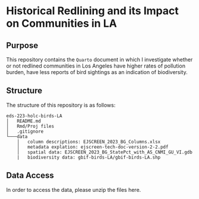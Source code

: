 # Historical Redlining and its Impact on Communities in LA


## Purpose

This repository contains the `Quarto` document in which I investigate whether or not redlined communities in Los Angeles have higher rates of pollution burden, have less reports of bird sightings as an indication of biodiversity. 

## Structure 

The structure of this repository is as follows:
```
eds-223-holc-birds-LA
│   README.md
│   Rmd/Proj files    
│   .gitignore
└───data
    │   column descriptions: EJSCREEN_2023_BG_Columns.xlsx
    │   metadata explation: ejscreen-tech-doc-version-2-2.pdf
    │   spatial data: EJSCREEN_2023_BG_StatePct_with_AS_CNMI_GU_VI.gdb
    |   biodiversity data: gbif-birds-LA/gbif-birds-LA.shp
```
## Data Access

In order to access the data, please unzip the files here. 
